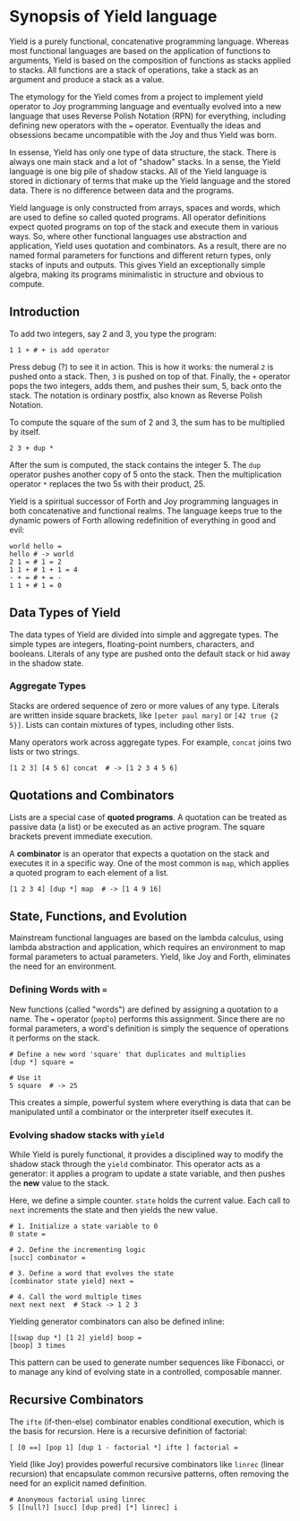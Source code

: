 # Synopsis of Yield language

Yield is a purely functional, concatenative programming language. Whereas most functional languages are based on the application of functions to arguments, Yield is based on the composition of functions as stacks applied to stacks. All functions are a stack of operations, take a stack as an argument and produce a stack as a value.

The etymology for the Yield comes from a project to implement yield operator to Joy programming language and eventually evolved into a new language that uses Reverse Polish Notation (RPN) for everything, including defining new operators with the `=` operator. Eventually the ideas and obsessions became uncompatible with the Joy and thus Yield was born.

In essense, Yield has only one type of data structure, the stack. There is always one main stack and a lot of "shadow" stacks. In a sense, the Yield language is one big pile of shadow stacks. All of the Yield language is stored in dictionary of terms that make up the Yield language and the stored data. There is no difference between data and the programs. 

Yield language is only constructed from arrays, spaces and words, which are used to define so called quoted programs. All operator definitions expect quoted programs on top of the stack and execute them in various ways. So, where other functional languages use abstraction and application, Yield uses quotation and combinators. As a result, there are no named formal parameters for functions and different return types, only stacks of inputs and outputs. This gives Yield an exceptionally simple algebra, making its programs minimalistic in structure and obvious to compute.

## Introduction

To add two integers, say 2 and 3, you type the program:

```
1 1 + # + is add operator
```

Press debug (?) to see it in action. This is how it works: the numeral `2` is pushed onto a stack. Then, `3` is pushed on top of that. Finally, the `+` operator pops the two integers, adds them, and pushes their sum, 5, back onto the stack. The notation is ordinary postfix, also known as Reverse Polish Notation.

To compute the square of the sum of 2 and 3, the sum has to be multiplied by itself.

```
2 3 + dup *
```

After the sum is computed, the stack contains the integer 5. The `dup` operator pushes another copy of 5 onto the stack. Then the multiplication operator `*` replaces the two 5s with their product, 25.

Yield is a spiritual successor of Forth and Joy programming languages in both concatenative and functional realms. The language keeps true to the dynamic powers of Forth allowing redefinition of everything in good and evil:
```
world hello =
hello # -> world
2 1 = # 1 = 2
1 1 + # 1 + 1 = 4
- + = # + = -
1 1 + # 1 = 0
```

## Data Types of Yield

The data types of Yield are divided into simple and aggregate types. The simple types are integers, floating-point numbers, characters, and booleans. Literals of any type are pushed onto the default stack or hid away in the shadow state.

### Aggregate Types

Stacks are ordered sequence of zero or more values of any type. Literals are written inside square brackets, like `[peter paul mary]` or `[42 true {2 5}]`. Lists can contain mixtures of types, including other lists.

Many operators work across aggregate types. For example, `concat` joins two lists or two strings.

```
[1 2 3] [4 5 6] concat  # -> [1 2 3 4 5 6]
```

## Quotations and Combinators

Lists are a special case of **quoted programs**. A quotation can be treated as passive data (a list) or be executed as an active program. The square brackets prevent immediate execution.

A **combinator** is an operator that expects a quotation on the stack and executes it in a specific way. One of the most common is `map`, which applies a quoted program to each element of a list.

```
[1 2 3 4] [dup *] map  # -> [1 4 9 16]
```

## State, Functions, and Evolution

Mainstream functional languages are based on the lambda calculus, using lambda abstraction and application, which requires an environment to map formal parameters to actual parameters. Yield, like Joy and Forth, eliminates the need for an environment.

### Defining Words with `=`

New functions (called "words") are defined by assigning a quotation to a name. The `=` operator (`popto`) performs this assignment. Since there are no formal parameters, a word's definition is simply the sequence of operations it performs on the stack.

```
# Define a new word 'square' that duplicates and multiplies
[dup *] square =

# Use it
5 square  # -> 25
```

This creates a simple, powerful system where everything is data that can be manipulated until a combinator or the interpreter itself executes it.

### Evolving shadow stacks with `yield`

While Yield is purely functional, it provides a disciplined way to modify the shadow stack through the `yield` combinator. This operator acts as a generator: it applies a program to update a state variable, and then pushes the **new** value to the stack.

Here, we define a simple counter. `state` holds the current value. Each call to `next` increments the state and then yields the new value.

```
# 1. Initialize a state variable to 0
0 state =

# 2. Define the incrementing logic
[succ] combinator =

# 3. Define a word that evolves the state
[combinator state yield] next =

# 4. Call the word multiple times
next next next  # Stack -> 1 2 3
```

Yielding generator combinators can also be defined inline:
```
[[swap dup *] [1 2] yield] boop =
[boop] 3 times
```

This pattern can be used to generate number sequences like Fibonacci, or to manage any kind of evolving state in a controlled, composable manner.

## Recursive Combinators

The `ifte` (if-then-else) combinator enables conditional execution, which is the basis for recursion. Here is a recursive definition of factorial:

```
[ [0 ==] [pop 1] [dup 1 - factorial *] ifte ] factorial =
```

Yield (like Joy) provides powerful recursive combinators like `linrec` (linear recursion) that encapsulate common recursive patterns, often removing the need for an explicit named definition.

```
# Anonymous factorial using linrec
5 [[null?] [succ] [dup pred] [*] linrec] i
```

